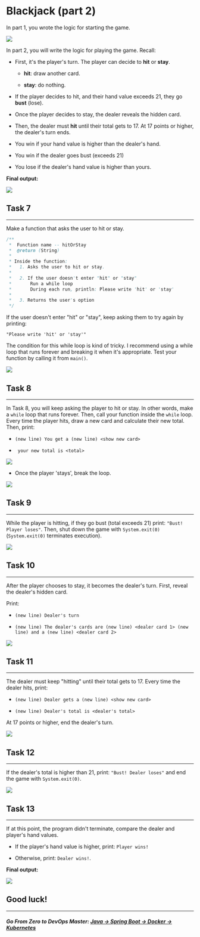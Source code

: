# Blackjack (part 2)

In part 1, you wrote the logic for starting the game.

![](https://img-c.udemycdn.com/redactor/raw/article_lecture/2025-01-04_02-17-56-f64571187f7dcded6c963119737241f3.gif)

In part 2, you will write the logic for playing the game. Recall:

-   First, it's the player's turn. The player can decide to **hit** or **stay**.

    -   **hit**: draw another card.

    -   **stay**: do nothing.

-   If the player decides to hit, and their hand value exceeds 21, they go **bust** (lose).

-   Once the player decides to stay, the dealer reveals the hidden card.

-   Then, the dealer must **hit** until their total gets to 17. At 17 points or higher, the dealer's turn ends.

-   You win if your hand value is higher than the dealer's hand.

-   You win if the dealer goes bust (exceeds 21)

-   You lose if the dealer's hand value is higher than yours.

**Final output:**

![](https://img-c.udemycdn.com/redactor/raw/article_lecture/2025-01-04_02-17-57-68a1f51207930ee744ecd8267f6661ee.gif)

## Task 7
------

Make a function that asks the user to hit or stay.

```java
/**
 *  Function name -- hitOrStay
 *  @return (String)
 *
 * Inside the function:
 *   1. Asks the user to hit or stay.
 *
 *   2. If the user doesn't enter "hit" or "stay"
 *       Run a while loop
 *       During each run, println: Please write 'hit' or 'stay'
 *
 *   3. Returns the user's option
 */
```

If the user doesn't enter "hit" or "stay", keep asking them to try again by printing:

`"Please write 'hit' or 'stay'"`

The condition for this while loop is kind of tricky. I recommend using a while loop that runs forever and breaking it when it's appropriate. Test your function by calling it from `main()`.

![](https://img-c.udemycdn.com/redactor/raw/article_lecture/2025-01-04_02-17-57-fa090f9aa33b03d5c7accfb57352cd50.gif)

## Task 8
------

In Task 8, you will keep asking the player to hit or stay. In other words, make a `while` loop that runs forever. Then, call your function inside the `while` loop. Every time the player hits, draw a new card and calculate their new total. Then, print:

- `(new line) You get a (new line) <show new card>`

- ` your new total is <total>`

![](https://img-c.udemycdn.com/redactor/raw/article_lecture/2025-01-04_02-17-57-a4b897c0dc377d305de09269f901826d.gif)

-   Once the player 'stays', break the loop.

![](https://img-c.udemycdn.com/redactor/raw/article_lecture/2025-01-04_02-17-57-03e2d36dcf6cd6dad26729dcbac48c12.gif)

## Task 9
------

While the player is hitting, if they go bust (total exceeds 21) print: `"Bust! Player loses"`. Then, shut down the game with `System.exit(0)` (`System.exit(0)` terminates execution).

![](https://img-c.udemycdn.com/redactor/raw/article_lecture/2025-01-04_02-17-58-b11cc3d38b602519a05ef527974897cb.gif)

## Task 10
-------

After the player chooses to stay, it becomes the dealer's turn. First, reveal the dealer's hidden card.

Print:

- `(new line) Dealer's turn`

- `(new line) The dealer's cards are (new line) <dealer card 1> (new line) and a (new line) <dealer card 2>`

![](https://img-c.udemycdn.com/redactor/raw/article_lecture/2025-01-04_02-17-58-ea836c69c95c61d095ec92a1301e7001.gif)

## Task 11
-------

The dealer must keep "hitting" until their total gets to 17.
Every time the dealer hits, print:

- `(new line) Dealer gets a (new line) <show new card>`

- `(new line) Dealer's total is <dealer's total>`

At 17 points or higher, end the dealer's turn.

![](https://img-c.udemycdn.com/redactor/raw/article_lecture/2025-01-04_02-17-58-bc1020afffe1565237aa3799458b7d38.gif)

## Task 12
-------

If the dealer's total is higher than 21, print: `"Bust! Dealer loses"` and end the game with `System.exit(0)`.

![](https://img-c.udemycdn.com/redactor/raw/article_lecture/2025-01-04_02-17-58-cd1534b9e77c31c0bc391c2a5a68b589.gif)

## Task 13
-------

If at this point, the program didn't terminate, compare the dealer and player's hand values.

-   If the player's hand value is higher, print: `Player wins!`

-   Otherwise, print: `Dealer wins!`.

**Final output:**

![](https://img-c.udemycdn.com/redactor/raw/article_lecture/2025-01-04_02-17-58-eae6a245eba0e4c3f440167680b9b718.gif)

## Good luck!
----------
##### **Go From Zero to DevOps Master**: *[Java → Spring Boot → Docker → Kubernetes](https://rslim087a.github.io/zero-devops-roadmap/)*